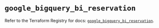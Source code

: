 # `google_bigquery_bi_reservation`

Refer to the Terraform Registry for docs: [`google_bigquery_bi_reservation`](https://registry.terraform.io/providers/hashicorp/google/6.35.0/docs/resources/bigquery_bi_reservation).

